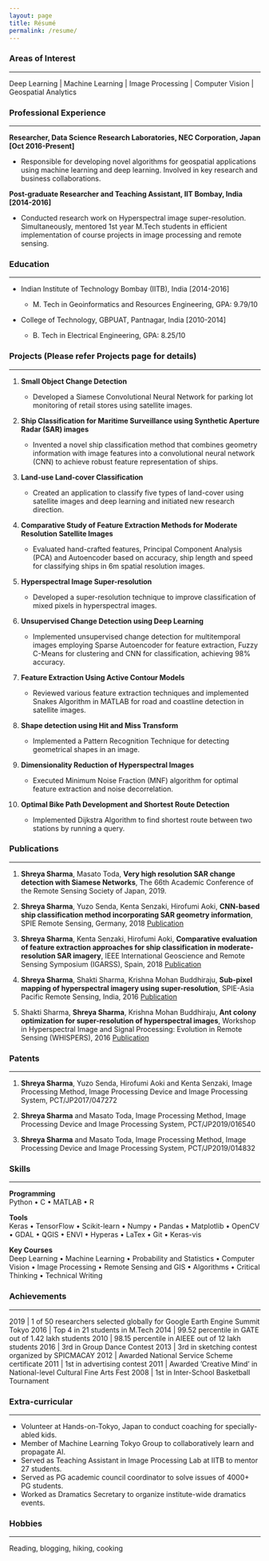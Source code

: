 ```yaml
---
layout: page
title: Résumé
permalink: /resume/
---
```

### Areas of Interest
-----------------
Deep Learning | Machine Learning | Image Processing | Computer Vision | Geospatial Analytics
### Professional Experience
----------------
**Researcher, Data Science Research Laboratories, NEC Corporation, Japan [Oct 2016-Present]**

* Responsible for developing novel algorithms for geospatial applications using machine learning and deep learning. Involved in key research and business collaborations.

**Post-graduate Researcher and Teaching Assistant, IIT Bombay, India [2014-2016]**

* Conducted research work on Hyperspectral image super-resolution. Simultaneously, mentored 1st year M.Tech students in efficient implementation of course projects in image processing and remote sensing.


### Education
---------------
* Indian Institute of Technology Bombay (IITB), India [2014-2016]
	* M. Tech in Geoinformatics and Resources Engineering, GPA: 9.79/10

* College of Technology, GBPUAT, Pantnagar, India [2010-2014]
	* B. Tech in Electrical Engineering, GPA: 8.25/10


### Projects (Please refer Projects page for details)
--------------

1. **Small Object Change Detection**
	* Developed a Siamese Convolutional Neural Network for parking lot monitoring of retail stores using satellite images.

2. **Ship Classification for Maritime Surveillance using Synthetic Aperture Radar (SAR) images**
	* Invented a novel ship classification method that combines geometry information with image features into a convolutional neural network (CNN) to achieve robust feature representation of ships.
	
3. **Land-use Land-cover Classification**
	* Created an application to classify five types of land-cover using satellite images and deep learning and initiated new research direction.

4. **Comparative Study of Feature Extraction Methods for Moderate Resolution Satellite Images**
	* Evaluated hand-crafted features, Principal Component Analysis (PCA) and Autoencoder based on accuracy, ship length and speed for classifying ships in 6m spatial resolution images.
	
5. **Hyperspectral Image Super-resolution**
	* Developed a super-resolution technique to improve classification of mixed pixels in hyperspectral images. 

6. **Unsupervised Change Detection using Deep Learning**
	* Implemented unsupervised change detection for multitemporal images employing Sparse Autoencoder for feature extraction, Fuzzy C-Means for clustering and CNN for classification, achieving 98% accuracy.

7. **Feature Extraction Using Active Contour Models** 
	* Reviewed various feature extraction techniques and implemented Snakes Algorithm in MATLAB for road and coastline detection in satellite images.

8. **Shape detection using Hit and Miss Transform** 	
	* Implemented a Pattern Recognition Technique for detecting geometrical shapes in an image.
	
9. **Dimensionality Reduction of Hyperspectral Images**
	* Executed Minimum Noise Fraction (MNF) algorithm for optimal feature extraction and noise decorrelation.

10. **Optimal Bike Path Development and Shortest Route Detection** 
	* Implemented Dijkstra Algorithm to find shortest route between two stations by running a query.

### Publications
----------------

1. **Shreya Sharma**, Masato Toda, **Very high resolution SAR change detection with Siamese Networks**, The 66th Academic Conference of the Remote Sensing Society of Japan, 2019.

2. **Shreya Sharma**, Yuzo Senda, Kenta Senzaki, Hirofumi Aoki, **CNN-based ship classification method incorporating SAR geometry information**,  SPIE Remote Sensing, Germany, 2018 [Publication](https://www.spiedigitallibrary.org/conference-proceedings-of-spie/10789/107890C/CNN-based-ship-classification-method-incorporating-SAR-geometry-information/10.1117/12.2325282.short?SSO=1)

3. **Shreya Sharma**, Kenta Senzaki, Hirofumi Aoki, **Comparative evaluation of feature extraction approaches for ship classification in moderate-resolution SAR imagery**, IEEE International Geoscience and Remote Sensing Symposium (IGARSS), Spain, 2018 [Publication](https://ieeexplore.ieee.org/abstract/document/8518966)

4. **Shreya Sharma**, Shakti Sharma, Krishna Mohan Buddhiraju, **Sub-pixel mapping of hyperspectral imagery using super-resolution**, SPIE-Asia Pacific Remote Sensing, India, 2016 [Publication](https://www.spiedigitallibrary.org/conference-proceedings-of-spie/9880/1/Sub-pixel-mapping-of-hyperspectral-imagery-using-super-resolution/10.1117/12.2223598.short?SSO=1)

5. Shakti Sharma, **Shreya Sharma**, Krishna Mohan Buddhiraju, **Ant colony optimization for super-resolution of hyperspectral images**, Workshop in Hyperspectral Image and Signal Processing: Evolution in Remote Sensing (WHISPERS), 2016 [Publication](https://ieeexplore.ieee.org/abstract/document/8071672)


### Patents
-----
1. **Shreya Sharma**, Yuzo Senda, Hirofumi Aoki and Kenta Senzaki, Image Processing Method, Image Processing Device and Image Processing System, PCT/JP2017/047272

2. **Shreya Sharma** and Masato Toda, Image Processing Method, Image Processing Device and Image Processing System, PCT/JP2019/016540

3. **Shreya Sharma** and Masato Toda, Image Processing Method, Image Processing Device and Image Processing System, PCT/JP2019/014832

### Skills
--------
**Programming**  
Python • C • MATLAB • R 

**Tools**  
Keras • TensorFlow • Scikit-learn • Numpy • Pandas • Matplotlib • OpenCV • GDAL • QGIS • ENVI • Hyperas • LaTex • Git • Keras-vis

**Key Courses**  
Deep Learning • Machine Learning • Probability and Statistics • Computer Vision •
Image Processing • Remote Sensing and GIS • Algorithms
• Critical Thinking • Technical Writing

### Achievements
-------

 2019 | 1 of 50 researchers selected globally for Google Earth Engine Summit Tokyo
 2016 | Top 4 in 21 students in M.Tech 
 2014 | 99.52 percentile in GATE out of 1.42 lakh students
 2010 | 98.15 percentile in AIEEE out of 12 lakh students
 2016 | 3rd in Group Dance Contest
 2013 | 3rd in sketching contest organized by SPICMACAY
 2012 | Awarded National Service Scheme certificate
 2011 | 1st in advertising contest 
 2011 | Awarded ’Creative Mind’ in National-level Cultural Fine Arts Fest 
 2008 | 1st in Inter-School Basketball Tournament
 
### Extra-curricular
--------
* Volunteer at Hands-on-Tokyo, Japan to conduct coaching for specially-abled kids. 
* Member of Machine Learning Tokyo Group to collaboratively learn and propagate AI. 
* Served as Teaching Assistant in Image Processing Lab at IITB to mentor 27 students. 
* Served as PG academic council coordinator to solve issues of 4000+ PG students.
* Worked as Dramatics Secretary to organize institute-wide dramatics events.

### Hobbies
--------
Reading, blogging, hiking, cooking



